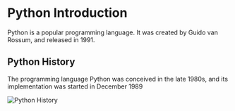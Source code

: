 # Python Introduction

Python is a popular programming language. It was created by Guido van Rossum, and released in 1991.

## Python History
The programming language Python was conceived in the late 1980s, and its implementation was started in December 1989

![Python History](https://cdn.ossez.com/discourse-uploads/optimized/2X/0/061ee988c05aa2f85c9b028e0438d79a48eb041f_2_276x500.jpeg)
